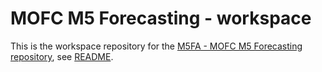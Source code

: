 # MOFC M5 Forecasting - workspace 

This is the workspace repository for the [M5FA - MOFC M5 Forecasting repository](https://github.com/caiks/M5FA), see [README](https://github.com/caiks/M5FA/blob/master/README.md).
